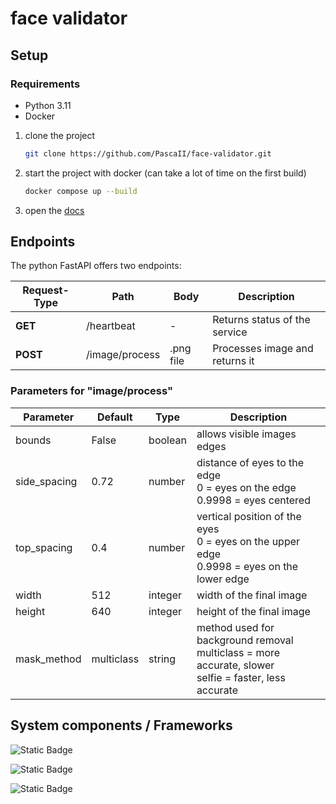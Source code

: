 # face validator

## Setup

### Requirements

- Python 3.11
- Docker 

1. clone the project

    ```bash
    git clone https://github.com/PascaII/face-validator.git
    ```

2. start the project with docker (can take a lot of time on the first build)

    ```bash
    docker compose up --build
    ```

3. open the [docs](http://localhost:8007/docs)


## Endpoints

The python FastAPI offers two endpoints:

| Request-Type | Path           | Body      | Description                    |
|--------------|----------------|-----------|--------------------------------|
| **GET**      | /heartbeat     | -         | Returns status of the service  |
| **POST**     | /image/process | .png file | Processes image and returns it |

### Parameters for "image/process"

| Parameter    | Default | Type    | Description                                                                                                              |
|--------------| ---- |---------|--------------------------------------------------------------------------------------------------------------------------|
| bounds       | False | boolean | allows visible images edges                                                                                              |
| side_spacing | 0.72 | number  | distance of eyes to the edge <br> 0 = eyes on the edge <br> 0.9998 = eyes centered                                       |
| top_spacing  | 0.4 | number  | vertical position of the eyes <br> 0 = eyes on the upper edge <br> 0.9998 = eyes on the lower edge                       |
| width        | 512 | integer | width of the final image                                                                                              |
| height       | 640 | integer | height of the final image                                                                                                 |
| mask_method  | multiclass | string  | method used for background removal <br>multiclass = more accurate, slower <br> selfie = faster, less accurate |


## System components / Frameworks


![Static Badge](https://img.shields.io/badge/Mediapipe-0.10.8-lightblue?logo=google)

![Static Badge](https://img.shields.io/badge/dlib-19.24.2-green?logo=dlib)

![Static Badge](https://img.shields.io/badge/FastAPI-0.105.0-darkgreen?logo=fastapi)

